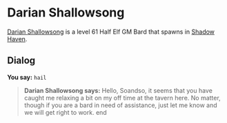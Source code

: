# Darian Shallowsong



[Darian Shallowsong](/npc/150240) is a level 61 Half Elf GM Bard that spawns in [Shadow Haven](/zone/150).



## Dialog

**You say:** `hail`



>**Darian Shallowsong says:** Hello, Soandso, it seems that you have caught me relaxing a bit on my off time at the tavern here. No matter, though if you are a bard in need of assistance, just let me know and we will get right to work.
end
